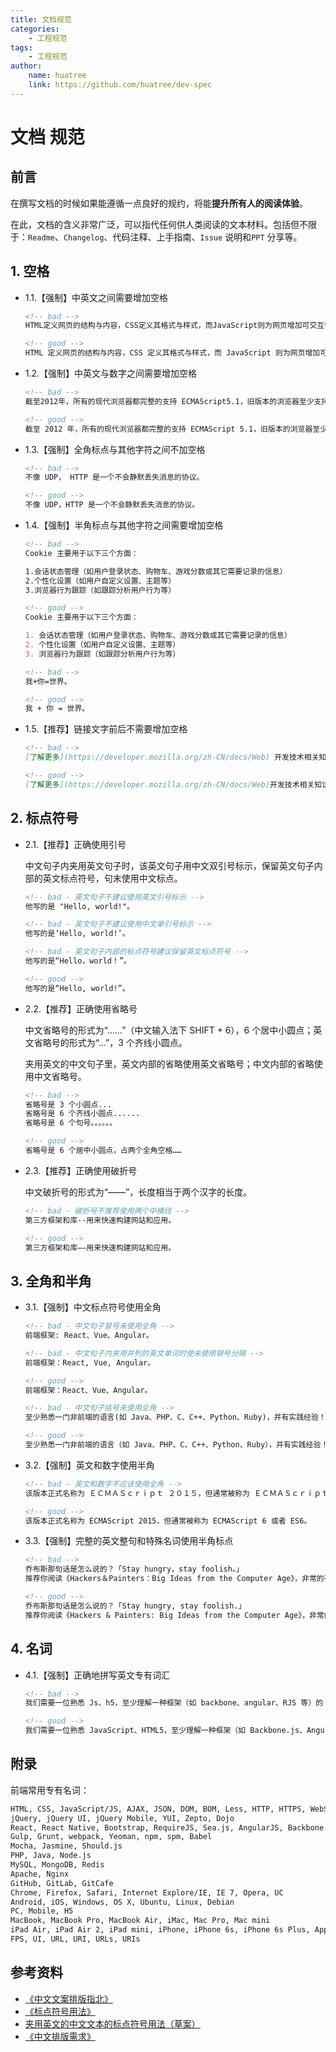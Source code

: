 ```yaml
---
title: 文档规范
categories:
    - 工程规范
tags:
    - 工程规范
author:
    name: huatree
    link: https://github.com/huatree/dev-spec
---
```


# 文档 规范

## 前言

在撰写文档的时候如果能遵循一点良好的规约，将能**提升所有人的阅读体验**。

在此，文档的含义非常广泛，可以指代任何供人类阅读的文本材料。包括但不限于：`Readme`、`Changelog`、代码注释、上手指南、`Issue` 说明和`PPT` 分享等。

## 1. 空格

- 1.1.【强制】中英文之间需要增加空格

  ```markdown
  <!-- bad -->
  HTML定义网页的结构与内容，CSS定义其格式与样式，而JavaScript则为网页增加可交互性，创作功能丰富的Web应用。

  <!-- good -->
  HTML 定义网页的结构与内容，CSS 定义其格式与样式，而 JavaScript 则为网页增加可交互性，创作功能丰富的 Web 应用。
  ```

- 1.2.【强制】中英文与数字之间需要增加空格

  ```markdown
  <!-- bad -->
  截至2012年，所有的现代浏览器都完整的支持 ECMAScript5.1，旧版本的浏览器至少支持 ECMAScript3 标准。

  <!-- good -->
  截至 2012 年，所有的现代浏览器都完整的支持 ECMAScript 5.1，旧版本的浏览器至少支持 ECMAScript 3 标准。
  ```

- 1.3.【强制】全角标点与其他字符之间不加空格

  ```markdown
  <!-- bad -->
  不像 UDP， HTTP 是一个不会静默丢失消息的协议。

  <!-- good -->
  不像 UDP，HTTP 是一个不会静默丢失消息的协议。
  ```

- 1.4.【强制】半角标点与其他字符之间需要增加空格

  ```markdown
  <!-- bad -->
  Cookie 主要用于以下三个方面：

  1.会话状态管理（如用户登录状态、购物车、游戏分数或其它需要记录的信息）
  2.个性化设置（如用户自定义设置、主题等）
  3.浏览器行为跟踪（如跟踪分析用户行为等）

  <!-- good -->
  Cookie 主要用于以下三个方面：

  1. 会话状态管理（如用户登录状态、购物车、游戏分数或其它需要记录的信息）
  2. 个性化设置（如用户自定义设置、主题等）
  3. 浏览器行为跟踪（如跟踪分析用户行为等）

  <!-- bad -->
  我+你=世界。

  <!-- good -->
  我 + 你 = 世界。
  ```

- 1.5.【推荐】链接文字前后不需要增加空格

  ```markdown
  <!-- bad -->
  [了解更多](https://developer.mozilla.org/zh-CN/docs/Web) 开发技术相关知识。

  <!-- good -->
  [了解更多](https://developer.mozilla.org/zh-CN/docs/Web)开发技术相关知识。
  ```

## 2. 标点符号

- 2.1.【推荐】正确使用引号

  中文句子内夹用英文句子时，该英文句子用中文双引号标示，保留英文句子内部的英文标点符号，句末使用中文标点。

  ```markdown
  <!-- bad - 英文句子不建议使用英文引号标示 -->
  他写的是 "Hello, world!"。

  <!-- bad - 英文句子不建议使用中文单引号标示 -->
  他写的是‘Hello, world!’。

  <!-- bad - 英文句子内部的标点符号建议保留英文标点符号 -->
  他写的是“Hello，world！”。

  <!-- good -->
  他写的是“Hello, world!”。
  ```

- 2.2.【推荐】正确使用省略号

  中文省略号的形式为“……”（中文输入法下 SHIFT + 6），6 个居中小圆点；英文省略号的形式为“...”，3 个齐线小圆点。

  夹用英文的中文句子里，英文内部的省略使用英文省略号；中文内部的省略使用中文省略号。

  ```markdown
  <!-- bad -->
  省略号是 3 个小圆点...
  省略号是 6 个齐线小圆点......
  省略号是 6 个句号。。。。。。

  <!-- good -->
  省略号是 6 个居中小圆点，占两个全角空格……
  ```

- 2.3.【推荐】正确使用破折号

  中文破折号的形式为“——”，长度相当于两个汉字的长度。

  ```markdown
  <!-- bad - 破折号不推荐使用两个中横线 -->
  第三方框架和库--用来快速构建网站和应用。

  <!-- good -->
  第三方框架和库——用来快速构建网站和应用。
  ```

## 3. 全角和半角

- 3.1.【强制】中文标点符号使用全角

  ```markdown
  <!-- bad - 中文句子冒号未使用全角 -->
  前端框架: React、Vue、Angular。

  <!-- bad - 中文句子内夹用并列的英文单词时使未使用顿号分隔 -->
  前端框架：React, Vue, Angular。

  <!-- good -->
  前端框架：React、Vue、Angular。

  <!-- bad - 中文句子括号未使用全角 -->
  至少熟悉一门非前端的语言(如 Java、PHP、C、C++、Python、Ruby)，并有实践经验！

  <!-- good -->
  至少熟悉一门非前端的语言（如 Java、PHP、C、C++、Python、Ruby），并有实践经验！
  ```

- 3.2.【强制】英文和数字使用半角

  ```markdown
  <!-- bad - 英文和数字不应该使用全角 -->
  该版本正式名称为 ＥＣＭＡＳｃｒｉｐｔ ２０１５，但通常被称为 ＥＣＭＡＳｃｒｉｐｔ ６ 或者 ＥＳ６。

  <!-- good -->
  该版本正式名称为 ECMAScript 2015，但通常被称为 ECMAScript 6 或者 ES6。
  ```

- 3.3.【强制】完整的英文整句和特殊名词使用半角标点

  ```markdown
  <!-- bad -->
  乔布斯那句话是怎么说的？「Stay hungry，stay foolish。」
  推荐你阅读《Hackers＆Painters：Big Ideas from the Computer Age》，非常的有趣。

  <!-- good -->
  乔布斯那句话是怎么说的？「Stay hungry, stay foolish.」
  推荐你阅读《Hackers & Painters: Big Ideas from the Computer Age》，非常的有趣。
  ```

## 4. 名词

- 4.1.【强制】正确地拼写英文专有词汇

  ```markdown
  <!-- bad -->
  我们需要一位熟悉 Js、h5，至少理解一种框架（如 backbone、angular、RJS 等）的 FED。

  <!-- good -->
  我们需要一位熟悉 JavaScript、HTML5，至少理解一种框架（如 Backbone.js、AngularJS、React 等）的前端开发者。
  ```

## 附录

前端常用专有名词：

```markdown
HTML, CSS, JavaScript/JS, AJAX, JSON, DOM, BOM, Less, HTTP, HTTPS, WebSocket, ECMAScript, ECMAScript 2015, ECMAScript 6, ES6, ES2015
jQuery, jQuery UI, jQuery Mobile, YUI, Zepto, Dojo
React, React Native, Bootstrap, RequireJS, Sea.js, AngularJS, Backbone.js
Gulp, Grunt, webpack, Yeoman, npm, spm, Babel
Mocha, Jasmine, Should.js
PHP, Java, Node.js
MySQL, MongoDB, Redis
Apache, Nginx
GitHub, GitLab, GitCafe
Chrome, Firefox, Safari, Internet Explore/IE, IE 7, Opera, UC
Android, iOS, Windows, OS X, Ubuntu, Linux, Debian
PC, Mobile, H5
MacBook, MacBook Pro, MacBook Air, iMac, Mac Pro, Mac mini
iPad Air, iPad Air 2, iPad mini, iPhone, iPhone 6s, iPhone 6s Plus, Apple Watch
FPS, UI, URL, URI, URLs, URIs
```

## 参考资料

- [《中文文案排版指北》](https://github.com/sparanoid/chinese-copywriting-guidelines)
- [《标点符号用法》](http://www.moe.gov.cn/ewebeditor/uploadfile/2015/01/13/20150113091548267.pdf)
- [夹用英文的中文文本的标点符号用法（草案）](http://www.moe.gov.cn/ewebeditor/uploadfile/2015/01/13/20150113092346124.pdf)
- [《中文排版需求》](https://www.w3.org/TR/clreq/)